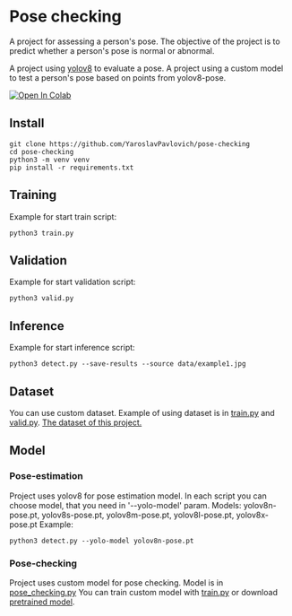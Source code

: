 # Pose checking
A project for assessing a person's pose. The objective of the project is to predict whether a person's pose is normal or abnormal.

A project using [yolov8](https://github.com/ultralytics/ultralytics) to evaluate a pose. A project using a custom model to test a person's pose based on points from yolov8-pose.

<div>
    <a href="https://colab.research.google.com/drive/1AzPYK9b-nV_xHuyCy2Ndc4SZzwycn8V3#scrollTo=Ts48larfN8S8"><img src="https://colab.research.google.com/assets/colab-badge.svg" alt="Open In Colab"></a>
</div>

## Install
```
git clone https://github.com/YaroslavPavlovich/pose-checking
cd pose-checking
python3 -m venv venv
pip install -r requirements.txt
```

## Training
Example for start train script:
```
python3 train.py
```

## Validation
Example for start validation script:
```
python3 valid.py
```

## Inference
Example for start inference script:
```
python3 detect.py --save-results --source data/example1.jpg
```

## Dataset
You can use custom dataset. Example of using dataset is in [train.py](train.py) and [valid.py](valid.py). [The dataset of this project.](https://drive.google.com/file/d/1f60Jb8GIF4keTod3Z3yoBVc6xHrbbJ1G/view?usp=sharing)

## Model
### Pose-estimation
Project uses yolov8 for pose estimation model. In each script you can choose model, that you need in '--yolo-model' param.
Models: yolov8n-pose.pt, yolov8s-pose.pt, yolov8m-pose.pt, yolov8l-pose.pt, yolov8x-pose.pt
Example:
```
python3 detect.py --yolo-model yolov8n-pose.pt
```

### Pose-checking
Project uses custom model for pose checking. Model is in [pose_checking.py](models%2Fpose_checking.py)
You can train custom model with [train.py](train.py) or download [pretrained model](https://drive.google.com/file/d/1unmGjSGOaRRoUHrlew7DNSqwUTfxXnnO/view?usp=sharing).
